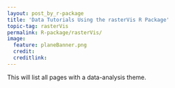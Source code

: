 ```yaml
---
layout: post_by_r-package
title: 'Data Tutorials Using the rasterVis R Package'
topic-tag: rasterVis
permalink: R-package/rasterVis/
image:
  feature: planeBanner.png
  credit: 
  creditlink: 
---
```


This will list all pages with a data-analysis theme.

